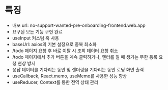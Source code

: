 # 특징

- 배포 url: no-support-wanted-pre-onboarding-frontend.web.app
- 요구된 모든 기능 구현 완료
- useInput 커스텀 훅 사용
- baseUrl: axios의 기본 설정으로 중복 최소화
- /todo 페이지 요청 후 바로 이탈 시 조회 데이터 요청 취소
- /todo 페이지에서 추가 버튼을 계속 클릭하거나, 엔터를 칠 때 생기는 무한 등록 요청 현상 방지
- 응답 데이터를 기다리는 동안 및 렌더링을 기다리는 동안 로딩 화면 출력
- useCallback, React.memo, useMemo를 사용한 성능 향상
- useReducer, Context를 통한 전역 상태 관리
